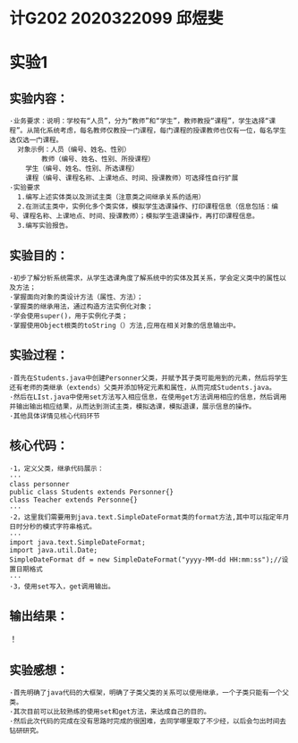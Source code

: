 # 计G202 2020322099 邱煜斐
# 实验1

## 实验内容：
    ·业务要求：说明：学校有“人员”，分为“教师”和“学生”，教师教授“课程”，学生选择“课程”。从简化系统考虑，每名教师仅教授一门课程，每门课程的授课教师也仅有一位，每名学生选仅选一门课程。
      对象示例：人员（编号、姓名、性别）
     		教师（编号、姓名、性别、所授课程）
		学生（编号、姓名、性别、所选课程）
		课程（编号、课程名称、上课地点、时间、授课教师）可选择性自行扩展
    ·实验要求
      1.编写上述实体类以及测试主类（注意类之间继承关系的适用）
      2.在测试主类中，实例化多个类实体，模拟学生选课操作、打印课程信息（信息包括：编号、课程名称、上课地点、时间、授课教师）；模拟学生退课操作，再打印课程信息。
      3.编写实验报告。
      
## 实验目的：
    ·初步了解分析系统需求，从学生选课角度了解系统中的实体及其关系，学会定义类中的属性以及方法；
    ·掌握面向对象的类设计方法（属性、方法）；
    ·掌握类的继承用法，通过构造方法实例化对象；
    ·学会使用super()，用于实例化子类；
    ·掌握使用Object根类的toString（）方法,应用在相关对象的信息输出中。
## 实验过程：
    ·首先在Students.java中创建Personner父类，并赋予其子类可能用到的元素，然后将学生还有老师的类继承（extends）父类并添加特定元素和属性，从而完成Students.java。
    ·然后在LIst.java中使用set方法写入相应信息，在使用get方法调用相应的信息，然后调用并输出输出相应结果，从而达到测试主类，模拟选课，模拟退课，展示信息的操作。
    ·其他具体详情见核心代码环节
## 核心代码：
    ·1，定义父类，继承代码展示：
    ···
    class personner
    public class Students extends Personner{}
    class Teacher extends Personne{}
    ···
    ·2，这里我们需要用到java.text.SimpleDateFormat类的format方法,其中可以指定年月日时分秒的模式字符串格式。
    ···
    import java.text.SimpleDateFormat;
    import java.util.Date;
    SimpleDateFormat df = new SimpleDateFormat("yyyy-MM-dd HH:mm:ss");//设置日期格式
    ···
    ·3，使用set写入，get调用输出。
## 输出结果：
！[](https://github.com/qiuyufei/shiyan3/blob/main/1.png)

## 实验感想：
    ·首先明确了java代码的大框架，明确了子类父类的关系可以使用继承，一个子类只能有一个父类。
    ·其次目前可以比较熟练的使用set和get方法，来达成自己的目的。
    ·然后此次代码的完成在没有思路时完成的很困难，去同学哪里取了不少经，以后会匀出时间去钻研研究。
